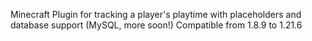 Minecraft Plugin for tracking a player's playtime with placeholders and database support (MySQL, more soon!)
Compatible from 1.8.9 to 1.21.6
